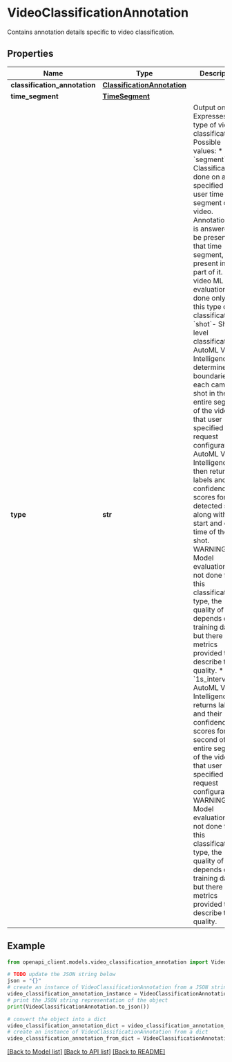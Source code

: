 # VideoClassificationAnnotation

Contains annotation details specific to video classification.

## Properties

Name | Type | Description | Notes
------------ | ------------- | ------------- | -------------
**classification_annotation** | [**ClassificationAnnotation**](ClassificationAnnotation.md) |  | [optional] 
**time_segment** | [**TimeSegment**](TimeSegment.md) |  | [optional] 
**type** | **str** | Output only. Expresses the type of video classification. Possible values: * &#x60;segment&#x60; - Classification done on a specified by user time segment of a video. AnnotationSpec is answered to be present in that time segment, if it is present in any part of it. The video ML model evaluations are done only for this type of classification. * &#x60;shot&#x60;- Shot-level classification. AutoML Video Intelligence determines the boundaries for each camera shot in the entire segment of the video that user specified in the request configuration. AutoML Video Intelligence then returns labels and their confidence scores for each detected shot, along with the start and end time of the shot. WARNING: Model evaluation is not done for this classification type, the quality of it depends on training data, but there are no metrics provided to describe that quality. * &#x60;1s_interval&#x60; - AutoML Video Intelligence returns labels and their confidence scores for each second of the entire segment of the video that user specified in the request configuration. WARNING: Model evaluation is not done for this classification type, the quality of it depends on training data, but there are no metrics provided to describe that quality. | [optional] 

## Example

```python
from openapi_client.models.video_classification_annotation import VideoClassificationAnnotation

# TODO update the JSON string below
json = "{}"
# create an instance of VideoClassificationAnnotation from a JSON string
video_classification_annotation_instance = VideoClassificationAnnotation.from_json(json)
# print the JSON string representation of the object
print(VideoClassificationAnnotation.to_json())

# convert the object into a dict
video_classification_annotation_dict = video_classification_annotation_instance.to_dict()
# create an instance of VideoClassificationAnnotation from a dict
video_classification_annotation_from_dict = VideoClassificationAnnotation.from_dict(video_classification_annotation_dict)
```
[[Back to Model list]](../README.md#documentation-for-models) [[Back to API list]](../README.md#documentation-for-api-endpoints) [[Back to README]](../README.md)


